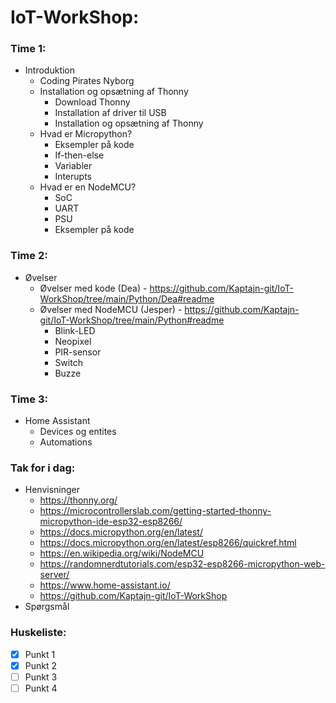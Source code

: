 
# IoT-WorkShop:

### Time 1:  
* Introduktion  
   * Coding Pirates Nyborg  
   * Installation og opsætning af Thonny
     * Download Thonny
     * Installation af driver til USB
     * Installation og opsætning af Thonny
   * Hvad er Micropython?
     * Eksempler på kode
     * If-then-else
     * Variabler
     * Interupts
   * Hvad er en NodeMCU?
     * SoC
     * UART
     * PSU
     * Eksempler på kode
### Time 2:  
* Øvelser
  * Øvelser med kode (Dea) - https://github.com/Kaptajn-git/IoT-WorkShop/tree/main/Python/Dea#readme
  * Øvelser med NodeMCU (Jesper) - https://github.com/Kaptajn-git/IoT-WorkShop/tree/main/Python#readme
    * Blink-LED
    * Neopixel
    * PIR-sensor
    * Switch
    * Buzze
### Time 3:  
* Home Assistant
  * Devices og entites    
  * Automations
### Tak for i dag:  
  * Henvisninger
    * https://thonny.org/
    * https://microcontrollerslab.com/getting-started-thonny-micropython-ide-esp32-esp8266/
    * https://docs.micropython.org/en/latest/
    * https://docs.micropython.org/en/latest/esp8266/quickref.html
    * https://en.wikipedia.org/wiki/NodeMCU
    * https://randomnerdtutorials.com/esp32-esp8266-micropython-web-server/
    * https://www.home-assistant.io/
    * https://github.com/Kaptajn-git/IoT-WorkShop
  * Spørgsmål





### Huskeliste:  
- [X] Punkt 1
- [X] Punkt 2
- [ ] Punkt 3
- [ ] Punkt 4
